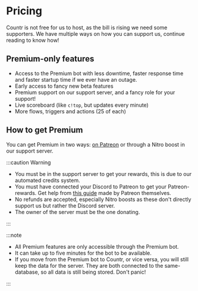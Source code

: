 # Pricing
Countr is not free for us to host, as the bill is rising we need some supporters. We have multiple ways on how you can support us, continue reading to know how!

## Premium-only features
- Access to the Premium bot with less downtime, faster response time and faster startup time if we ever have an outage.
- Early access to fancy new beta features
- Premium support on our support server, and a fancy role for your support!
- Live scoreboard (like `c!top`, but updates every minute)
- More flows, triggers and actions (25 of each)

## How to get Premium
You can get Premium in two ways: [on Patreon](https://patreon.com/promises) or through a Nitro boost in our support server.

:::caution Warning

- You must be in the support server to get your rewards, this is due to our automated credits system.
- You must have connected your Discord to Patreon to get your Patreon-rewards. Get help from [this guide](https://support.patreon.com/hc/en-us/articles/212052266-Get-my-Discord-role#h_21f22930-84c5-4950-b6b1-3e83312f66dc) made by Patreon themselves.
- No refunds are accepted, especially Nitro boosts as these don't directly support us but rather the Discord server.
- The owner of the server must be the one donating.

:::

:::note

- All Premium features are only accessible through the Premium bot.
- It can take up to five minutes for the bot to be available.
- If you move from the Premium bot to Countr, or vice versa, you will still keep the data for the server. They are both connected to the same- database, so all data is still being stored. Don't panic!

:::
